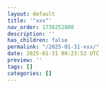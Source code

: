 ```yaml
---
layout: default
title: '"xxx"'
nav_order: 1738252800
description: ''
has_children: false
permalink: "/2025-01-31-xxx/"
date: 2025-01-31 09:23:53 UTC
preview: ''
tags: []
categories: []
---
```



